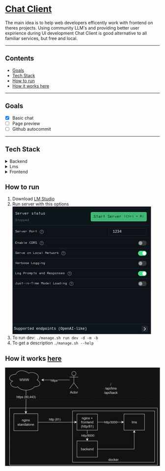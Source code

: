 # [Chat Client](https://chat.depo.com.ru/)
The main idea is to help web developers efficently work with frontend on theres projects. Using community LLM's and providing better user expirience during UI development Chat Client is good alternative to all familiar services, but free and local.

---

## Contents

- <a href="#goals">Goals</a>
- <a href="#tech_stack">Tech Stack</a>
- <a href="#how_to_run">How to run</a>
- <a href="#how_it_works">How it works [here](https://chat.depo.com.ru/)</a>

---

## Goals
<div id="goals"></div>

- [x] Basic chat
- [ ] Page preview
- [ ] Github autocommit

---

## Tech Stack
<div id="tech_stack"></div>

<details>
    <summary>Backend</summary>
        <div>
            <strong>App: </strong>
            Fastapi, uvicorn, pydantic-settings
        </div>
        <div>
            <strong>Database: </strong>
            SQLAlchemy, alembic
        </div>
        <div>
            <strong>Tests: </strong>
            Pytest, httpx
        </div>
</details>

<details>
    <summary>Lms</summary>
        <div>
            <strong>App: </strong>
            Express, Socket.io
        </div>
        <div>
            <strong>Services: </strong>
            Axios, LmstudioSDK
        </div>
</details>

<details>
    <summary>Frontend</summary>
        <div>
            <strong>App: </strong>
            React, React-router-dom, Vite, Redux
        </div>
        <div>
            <strong>Services: </strong>
            Socket.io, RTK
        </div>
        <div>
            <strong>Styles: </strong>
            Tailwind, Highlight.js, React-lowlight, Marked-React
        </div>
</details>

## How to run
<div id="how_to_run"></div>

1. Download [LM Studio](https://lmstudio.ai/download)
2. Run server with this options 
![local server](LmStudio.png)
3. To run dev: ```./manage.sh run dev -d -m -b```
4. To get a description ```./manage.sh --help```

## How it works [here](https://chat.depo.com.ru/)
<div id="how_it_works"></div>

![How it works](Schema.png)
